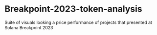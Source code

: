 # Breakpoint-2023-token-analysis
 Suite of visuals looking a price performance of projects that presented at Solana Breakpoint 2023

